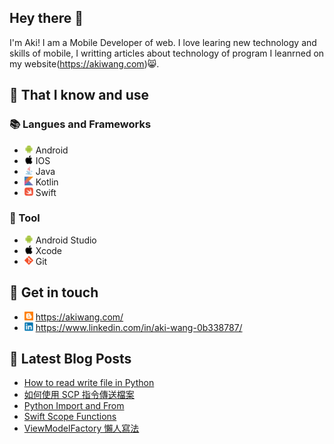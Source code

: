 ## Hey there 👋
I'm Aki! I am a Mobile Developer of web. I love learing new technology and skills of mobile, I writting articles about technology of program I leanrned on my website(https://akiwang.com)😸.

## 🧠 That I know and use
### 📚 Langues and Frameworks
- <img width="14px" src="img/icons/android/android-original.svg"/> Android
- <img width="14px" src="img/icons/apple/apple-original.svg"/> IOS
- <img width="14px" src="img/icons/java/java-original.svg"/> Java
- <img width="14px" src="img/icons/kotlin/kotlin-original.svg"/> Kotlin
- <img width="14px" src="img/icons/swift/swift-original.svg"/> Swift

### 🔧 Tool
- <img width="14px" src="img/icons/android/android-original.svg"/> Android Studio
- <img width="14px" src="img/icons/apple/apple-original.svg"/> Xcode
- <img width="14px" src="img/icons/git/git-original.svg"/> Git

## 🔗 Get in touch
- <img width="14px" src="img/blogger.svg"/> https://akiwang.com/
- <img width="14px" src="img/icons/linkedin/linkedin-original.svg"/> https://www.linkedin.com/in/aki-wang-0b338787/


## 📕 Latest Blog Posts
<!-- BLOG-POST-LIST:START -->
- [How to read write file in Python](https://akiwang.com/blog/20201211_python_how_to_read_file/)
- [如何使用 SCP 指令傳送檔案](https://akiwang.com/blog/20201210_send_file_to_remore/)
- [Python Import and From](https://akiwang.com/blog/20201120_python_import/)
- [Swift Scope Functions](https://akiwang.com/blog/20201030_swift_scope_functions/)
- [ViewModelFactory 懶人寫法](https://akiwang.com/blog/20201007_android_mvvm_view_model_factory/)
<!-- BLOG-POST-LIST:END -->